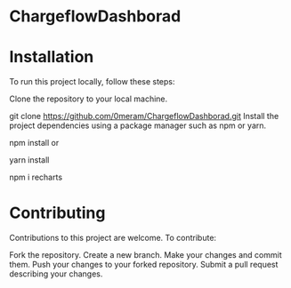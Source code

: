 # ChargeflowDashborad



# Installation
To run this project locally, follow these steps:

Clone the repository to your local machine.

git clone https://github.com/0meram/ChargeflowDashborad.git
Install the project dependencies using a package manager such as npm or yarn.

npm install
or

yarn install

npm i recharts

# Contributing
Contributions to this project are welcome. To contribute:

Fork the repository.
Create a new branch.
Make your changes and commit them.
Push your changes to your forked repository.
Submit a pull request describing your changes.